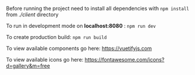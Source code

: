 Before running the project need to install all dependencies with 
``
npm install
``
from <em>./client</em> directory

To run in development mode on <b>localhost:8080</b> : ``npm run dev``

To create production build: ``npm run build``

To view available components go here: https://vuetifyjs.com 

To view available icons go here: https://fontawesome.com/icons?d=gallery&m=free
